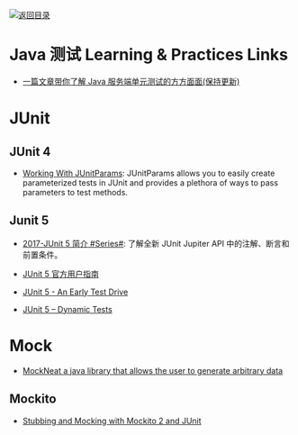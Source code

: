 [![返回目录](https://user-images.githubusercontent.com/5803001/38079637-ff0abcf0-3371-11e8-9b76-ad651620afc7.jpg)](https://github.com/wxyyxc1992/Awesome-Lists)

# Java 测试 Learning & Practices Links

- [一篇文章带你了解 Java 服务端单元测试的方方面面(保持更新)](https://zhuanlan.zhihu.com/p/21372411)

# JUnit

## JUnit 4

- [Working With JUnitParams](https://dzone.com/articles/working-with-junitparams): JUnitParams allows you to easily create parameterized tests in JUnit and provides a plethora of ways to pass parameters to test methods.

## Junit 5

- [2017-JUnit 5 简介 #Series#](https://parg.co/URs): 了解全新 JUnit Jupiter API 中的注解、断言和前置条件。

- [JUnit 5 官方用户指南](http://junit.org/junit5/docs/current/user-guide/)

- [JUnit 5 - An Early Test Drive](http://www.tuicool.com/articles/VRrUVvU)

- [JUnit 5 – Dynamic Tests](http://blog.codefx.org/libraries/junit-5-dynamic-tests/)

# Mock

- [MockNeat a java library that allows the user to generate arbitrary data](https://www.reddit.com/r/java/comments/61hci7/mockneat_a_java_library_that_allows_the_user_to/)

## Mockito

- [Stubbing and Mocking with Mockito 2 and JUnit](http://6me.us/PVo0xH)
